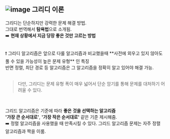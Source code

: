 ## ![image](https://github.com/YoonJoony/thisiscoding/assets/110625854/7ebaf9e2-1453-4519-a130-9ac7333c9508) 그리디 이론
그리디는 단순하지만 강력한 문제 해결 방법. <br>
그대로 번역해서 **탐욕법**으로 소개됨. <br>
➡️ **현재 상황에서 지금 당장 좋은 것만 고르는 방법** <br>

<br>
❗ 그리디 알고리즘은 앞으로 다룰 알고리즘과 비교했을때 **사전에 외우고 있지 않아도 풀 수 있을 가능성이 높은 문제 유형** 인 특징 <br>
반면 정렬, 최단 경로 등 알고리즘은 그 알고리즘을 정확히 알고 있어야 해결 가능. <br><br>

> 다만, 그리디는 문제 유형 폭이 매우 넓어서 단순 암기를 통해 문제를 대처하기 어려울 수 있다.

<br>

그리드 알고리즘은 기준에 따라 **좋은 것을 선택하는 알고리즘** <br>
**'가장 큰 순서대로'**, **'가장 작은 순서대로'** 같은 기준 제시해줌. <br>
➡️ 정렬 알고리즘을 사용했을 때 만족시킬 수 있다. 그리드 알고리즘 문제는 자주 정렬 알고리즘과 짝을 이룸. <br><br>



